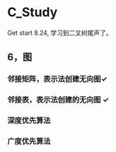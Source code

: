 <!--
 * @Author: zhangkangbin 784908058@qq.com
 * @Date: 2022-08-18 18:31:13
 * @LastEditors: zhangkangbin 784908058@qq.com
 * @LastEditTime: 2022-08-26 20:16:08
 * @FilePath: \C_Study\README.md
-->
# C_Study
Get start
8.24, 学习到二叉树尾声了。 


## 6，图
### 邻接矩阵，表示法创建无向图✓
### 邻接表，表示法创建的无向图 ✓
### 深度优先算法
### 广度优先算法
